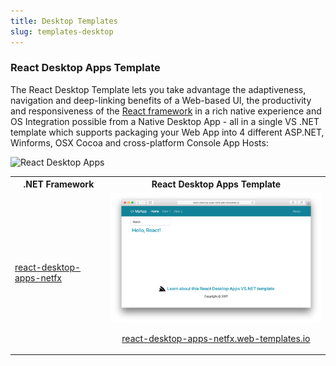 ```yaml
---
title: Desktop Templates
slug: templates-desktop
---
```


### React Desktop Apps Template

The React Desktop Template lets you take advantage the adaptiveness, navigation and deep-linking benefits of a 
Web-based UI, the productivity and responsiveness of the 
[React framework](https://reactjs.org) in a rich 
native experience and OS Integration possible from a Native Desktop App - all in a single VS .NET template which 
supports packaging your Web App into 4 different ASP.NET, Winforms, OSX Cocoa and cross-platform Console App Hosts:

![React Desktop Apps](https://raw.githubusercontent.com/ServiceStack/Assets/master/img/gap/react-desktop-splash.png)

<table>
<tr>
    <th>.NET Framework</th>
    <th>React Desktop Apps Template</th>
</tr>
<tr>
    <td><a href="https://github.com/NetFrameworkTemplates/react-desktop-apps-netfx">react-desktop-apps-netfx</a></td>
    <td align="center">
        <a href="http://react-desktop-apps-netfx.web-templates.io"><img src="https://raw.githubusercontent.com/ServiceStack/Assets/master/csharp-templates/react-desktop-apps-netfx.png" width="500" /></a>
        <p><a href="http://react-desktop-apps-netfx.web-templates.io">react-desktop-apps-netfx.web-templates.io</a></p>
    </td>
</tr>
</table>
